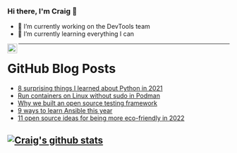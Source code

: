 ### Hi there, I'm Craig 👋

<!--
**CraigTeelFugro/CraigTeelFugro** is a ✨ _special_ ✨ repository because its `README.md` (this file) appears on your GitHub profile.

Here are some ideas to get you started:
-->

- 🔭 I’m currently working on the DevTools team
- 🌱 I’m currently learning everything I can

[<img align="left" alt="Craig Teel | LinkedIn" width="22px" src="https://cdn.jsdelivr.net/npm/simple-icons@v3/icons/linkedin.svg" />][linkedin]

---

# GitHub Blog Posts

<!-- BLOG-POST-LIST:START -->
- [8 surprising things I learned about Python in 2021](https://opensource.com/article/22/1/python-roundup)
- [Run containers on Linux without sudo in Podman](https://opensource.com/article/22/1/run-containers-without-sudo-podman)
- [Why we built an open source testing framework](https://opensource.com/article/22/1/open-source-testing-framework)
- [9 ways to learn Ansible this year](https://opensource.com/article/22/1/learn-ansible)
- [11 open source ideas for being more eco-friendly in 2022](https://opensource.com/article/22/1/open-source-eco-friendly)
<!-- BLOG-POST-LIST:END -->

## [![Craig's github stats](https://github-readme-stats.vercel.app/api?username=craigteelfugro)](https://github.com/anuraghazra/github-readme-stats)


[linkedin]: https://linkedin.com/in/craig-teel-b8786771
